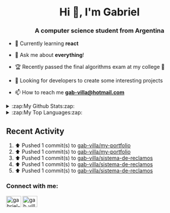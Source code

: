 <h1 align="center">Hi 👋, I'm Gabriel</h1>
<h3 align="center">A computer science student from Argentina</h3>

- 🌱 Currently learning **react**

- 💬 Ask me about **everything**!

- 🏆 Recently passed the final algorithms exam at my college 🥳 

- 🔎 Looking for developers to create some interesting projects 

- 📫 How to reach me **gab-villa@hotmail.com**

<!--
<h3 align="left">Languages and Tools:</h3>
 <a href="https://getbootstrap.com" target="_blank" rel="noreferrer"> <img src="https://raw.githubusercontent.com/devicons/devicon/master/icons/bootstrap/bootstrap-plain-wordmark.svg" alt="bootstrap" width="40" height="40"/> </a> <a href="https://www.cprogramming.com/" target="_blank" rel="noreferrer"> <img src="https://raw.githubusercontent.com/devicons/devicon/master/icons/c/c-original.svg" alt="c" width="40" height="40"/> </a> <a href="https://www.w3schools.com/cpp/" target="_blank" rel="noreferrer"> <img src="https://raw.githubusercontent.com/devicons/devicon/master/icons/cplusplus/cplusplus-original.svg" alt="cplusplus" width="40" height="40"/> </a> <a href="https://www.w3schools.com/css/" target="_blank" rel="noreferrer"> <img src="https://raw.githubusercontent.com/devicons/devicon/master/icons/css3/css3-original-wordmark.svg" alt="css3" width="40" height="40"/> </a> <a href="https://git-scm.com/" target="_blank" rel="noreferrer"> <img src="https://www.vectorlogo.zone/logos/git-scm/git-scm-icon.svg" alt="git" width="40" height="40"/> </a> <a href="https://www.w3.org/html/" target="_blank" rel="noreferrer"> <img src="https://raw.githubusercontent.com/devicons/devicon/master/icons/html5/html5-original-wordmark.svg" alt="html5" width="40" height="40"/> </a> <a href="https://www.java.com" target="_blank" rel="noreferrer"> <img src="https://raw.githubusercontent.com/devicons/devicon/master/icons/java/java-original.svg" alt="java" width="40" height="40"/> </a> <a href="https://developer.mozilla.org/en-US/docs/Web/JavaScript" target="_blank" rel="noreferrer"> <img src="https://raw.githubusercontent.com/devicons/devicon/master/icons/javascript/javascript-original.svg" alt="javascript" width="40" height="40"/> </a> <a href="https://www.linux.org/" target="_blank" rel="noreferrer"> <img src="https://raw.githubusercontent.com/devicons/devicon/master/icons/linux/linux-original.svg" alt="linux" width="40" height="40"/> </a> <a href="https://www.mysql.com/" target="_blank" rel="noreferrer"> <img src="https://raw.githubusercontent.com/devicons/devicon/master/icons/mysql/mysql-original-wordmark.svg" alt="mysql" width="40" height="40"/> </a> <a href="https://www.python.org" target="_blank" rel="noreferrer"> <img src="https://raw.githubusercontent.com/devicons/devicon/master/icons/python/python-original.svg" alt="python" width="40" height="40"/> </a> <a href="https://reactjs.org/" target="_blank" rel="noreferrer"> <img src="https://raw.githubusercontent.com/devicons/devicon/master/icons/react/react-original-wordmark.svg" alt="react" width="40" height="40"/> </a> </p> -->

<details>
<summary>:zap:My Github Stats:zap:</summary>

[![Gabriel's GitHub stats](https://github-readme-stats-gab-villa.vercel.app/api?username=gab-villa&show_icons=true&&theme=react)](https://github-readme-stats-gab-villa.vercel.app)
 </details>
 
 <details>
<summary>:zap:My Top Languages:zap:</summary>
 
[![Top Langs](https://github-readme-stats-gab-villa.vercel.app/api/top-langs/?username=gab-villa&hide_progress=true&&theme=react)](https://github-readme-stats-gab-villa.vercel.app)
</details>

## Recent Activity
<!--RECENT_ACTIVITY:start--> 
1. ⬆️ Pushed 1 commit(s) to [gab-villa/my-portfolio](https://github.com/gab-villa/my-portfolio)<br>
2. ⬆️ Pushed 1 commit(s) to [gab-villa/my-portfolio](https://github.com/gab-villa/my-portfolio)<br>
3. ⬆️ Pushed 1 commit(s) to [gab-villa/sistema-de-reclamos](https://github.com/gab-villa/sistema-de-reclamos)<br>
4. ⬆️ Pushed 1 commit(s) to [gab-villa/sistema-de-reclamos](https://github.com/gab-villa/sistema-de-reclamos)<br>
5. ⬆️ Pushed 1 commit(s) to [gab-villa/sistema-de-reclamos](https://github.com/gab-villa/sistema-de-reclamos)<br>
<!--RECENT_ACTIVITY:end-->

<h3 align="left">Connect with me:</h3>
<p align="left">
<a href="https://linkedin.com/in/gabriel-villa-47a04a1a5" target="blank"><img align="center" src="https://raw.githubusercontent.com/rahuldkjain/github-profile-readme-generator/master/src/images/icons/Social/linked-in-alt.svg" alt="gabriel-villa-47a04a1a5" height="30" width="40" /></a>
<a href="https://www.hackerrank.com/gab_villa" target="blank"><img align="center" src="https://raw.githubusercontent.com/rahuldkjain/github-profile-readme-generator/master/src/images/icons/Social/hackerrank.svg" alt="gab_villa" height="30" width="40" /></a>
</p>

